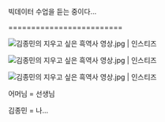 빅데이터 수업을 듣는 중이다...

=========================



![김종민의 지우고 싶은 흑역사 영상.jpg | 인스티즈](http://file3.instiz.net/data/file3/2019/07/23/8/0/b/80b93cd077801fccf22282d20534a419.jpg)

![김종민의 지우고 싶은 흑역사 영상.jpg | 인스티즈](http://file3.instiz.net/data/file3/2019/07/23/3/0/d/30ddc8b8f3fb491f1c17c3fada52e8ee.jpg)

![김종민의 지우고 싶은 흑역사 영상.jpg | 인스티즈](http://file3.instiz.net/data/file3/2019/07/23/3/0/5/30577b71baea91e484f48ab917feee53.jpg)

어머님 = 선생님

김종민 = 나...